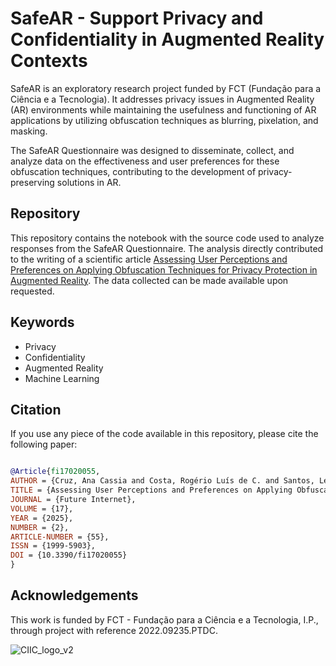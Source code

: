 # SafeAR - Support Privacy and Confidentiality in Augmented Reality Contexts

SafeAR is an exploratory research project funded by FCT (Fundação para a Ciência e a Tecnologia). It addresses privacy issues in Augmented Reality (AR) environments while maintaining the usefulness and functioning of AR applications by utilizing obfuscation techniques as blurring, pixelation, and masking.

The SafeAR Questionnaire was designed to disseminate, collect, and analyze data on the effectiveness and user preferences for these obfuscation techniques, contributing to the development of privacy-preserving solutions in AR.

## Repository

This repository contains the notebook with the source code used to analyze responses from the SafeAR Questionnaire. The analysis directly contributed to the writing of a scientific article [Assessing User Perceptions and Preferences on Applying Obfuscation Techniques for Privacy Protection in Augmented Reality](https://www.mdpi.com/1999-5903/17/2/55). The data collected can be made available upon requested.

## Keywords
- Privacy
- Confidentiality
- Augmented Reality
- Machine Learning

## Citation 

If you use any piece of the code available in this repository, please cite the following paper:

```bibtex

@Article{fi17020055,
AUTHOR = {Cruz, Ana Cassia and Costa, Rogério Luís de C. and Santos, Leonel and Rabadão, Carlos and Marto, Anabela and Gonçalves, Alexandrino},
TITLE = {Assessing User Perceptions and Preferences on Applying Obfuscation Techniques for Privacy Protection in Augmented Reality},
JOURNAL = {Future Internet},
VOLUME = {17},
YEAR = {2025},
NUMBER = {2},
ARTICLE-NUMBER = {55},
ISSN = {1999-5903},
DOI = {10.3390/fi17020055}
}

```


## Acknowledgements
This work is funded by FCT - Fundação para a Ciência e a Tecnologia, I.P., through project with reference 2022.09235.PTDC.

![CIIC_logo_v2](https://github.com/user-attachments/assets/98a7106e-9ade-4b8c-93aa-0f7cd8781b7d)

